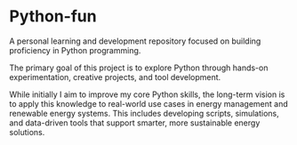 # Python-fun
 A personal learning and development repository focused on building proficiency in Python programming. 
 
 The primary goal of this project is to explore Python through hands-on experimentation, creative projects, and tool development.
 
 While initially I aim to improve my core Python skills, the long-term vision is to apply this knowledge to real-world use cases in energy management and renewable energy systems. 
 This includes developing scripts, simulations, and data-driven tools that support smarter, more sustainable energy solutions.
